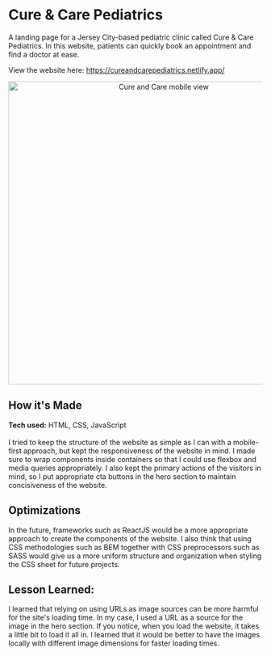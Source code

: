 # Cure & Care Pediatrics
A landing page for a Jersey City-based pediatric clinic called Cure &amp; Care Pediatrics. In this website, patients can quickly book an appointment and find a doctor at ease.

View the website here: https://cureandcarepediatrics.netlify.app/
<br>
<div align='center'>
  <img src="https://i.imgur.com/JEPcEpJ.png" height='600px' alt="Cure and Care mobile view">
</div>

## How it's Made
__Tech used:__ HTML, CSS, JavaScript
<br><br>
I tried to keep the structure of the website as simple as I can with a mobile-first approach, but kept the responsiveness of the website in mind. I made sure to wrap components inside containers so that I could use flexbox and media queries appropriately. I also kept the primary actions of the visitors in mind, so I put appropriate cta buttons in the hero section to maintain concisiveness of the website.

## Optimizations
In the future, frameworks such as ReactJS would be a more appropriate approach to create the components of the website. I also think that using CSS methodologies such as BEM together with CSS preprocessors such as SASS would give us a more uniform structure and organization when styling the CSS sheet for future projects.

## Lesson Learned:
I learned that relying on using URLs as image sources can be more harmful for the site's loading time. In my case, I used a URL as a source for the image in the hero section. If you notice, when you load the website, it takes a little bit to load it all in. I learned that it would be better to have the images locally with different image dimensions for faster loading times.
